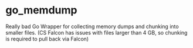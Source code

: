 # go_memdump
Really bad Go Wrapper for collecting memory dumps and chunking into smaller files. (CS Falcon has issues with files larger than 4 GB, so chunking is required to pull back via Falcon)
